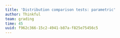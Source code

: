 ```yaml
---
title: 'Distribution comparison tests: parametric'
author: Thinkful
team: grading
time: 45
uuid: f962c366-15c2-4941-b87a-f825e75456c5
---
```


<jupyter notebook-name="5.5.1 Comparing Groups Parametrically" course-code="DSBC" />